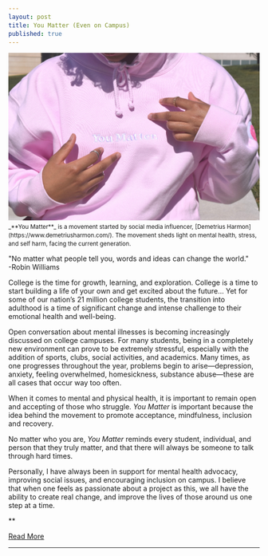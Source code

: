 ```yaml
---
layout: post
title: You Matter (Even on Campus)
published: true
---
```


<img src="/YouMatterFixed.jpg" alt="An image of YM." />

<small>
_**You Matter**_ is a movement started by social media influencer, [Demetrius Harmon](https://www.demetriusharmon.com/). The movement sheds light on mental health, stress, and self harm, facing the current generation.
</small>

 <p class="message">
	"No matter what people tell you, words and ideas can change the world." 
    <br>
    -Robin Williams
  </p>
  
  
<!-- Include jQuery -->
<script src="https://cdnjs.cloudflare.com/ajax/libs/jquery/3.2.1/jquery.min.js"></script>
        
<!-- Include ReadMore -->
<script src="https://rawgit.com/reececomo/readmore-js/master/resources/readmore.js?0"></script>
<link rel="stylesheet" href="https://rawgit.com/reececomo/readmore-js/master/resources/readmore.css?0">

        

<div class="read-more">  
College is the time for growth, learning, and exploration. College is a time to start building a life of your own and get excited about the future... Yet for some of our nation’s 21 million college students, the transition into adulthood is a time of significant change and intense challenge to their emotional health and well-being.
   
Open conversation about mental illnesses is becoming increasingly discussed on college campuses. For many students, being in a completely new environment can prove to be extremely stressful, especially with the addition of sports, clubs, social activities, and academics. Many times, as one progresses throughout the year, problems begin to arise—depression, anxiety, feeling overwhelmed, homesickness, substance abuse—these are all cases that occur way too often.

When it comes to mental and physical health, it is important to remain open and accepting of those who struggle. _You Matter_ is important because the idea behind the movement to promote acceptance, mindfulness, inclusion and recovery. 

No matter who you are, _You Matter_ reminds every student, individual, and person that they truly matter, and that there will always be someone to talk through hard times. 

Personally, I have always been in support for mental health advocacy, improving social issues, and encouraging inclusion on campus. I believe that when one feels as passionate about a project as this, we all have the ability to create real change, and improve the lives of those around us one step at a time.
    
**
    <p class="prompt">
        <a class="button" href="#">Read More</a>
    </p>
</div>

    
<hr>
